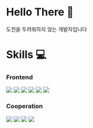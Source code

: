 # Hello There 👋
도전을 두려워하지 않는 개발자입니다 
# Skills 💻
### Frontend
![](https://img.shields.io/badge/-React%20Native-black) ![](https://img.shields.io/badge/-React-black) ![](https://img.shields.io/badge/-Typescript-black) ![](https://img.shields.io/badge/-Redux-black) ![](https://img.shields.io/badge/-React-Query-black) ![](https://img.shields.io/badge/-Styled--Component-black)

### Cooperation
![](https://img.shields.io/badge/-Notion-black) ![](https://img.shields.io/badge/-Git-black) ![](https://img.shields.io/badge/-Github-black) ![](https://img.shields.io/badge/-Slack-black)
